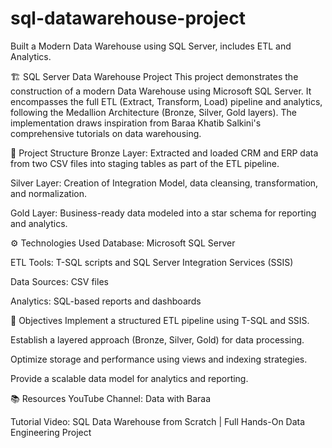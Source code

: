 # sql-datawarehouse-project
Built a Modern Data Warehouse using SQL Server, includes ETL and Analytics.

🏗️ SQL Server Data Warehouse Project
This project demonstrates the construction of a modern Data Warehouse using Microsoft SQL Server. It encompasses the full ETL (Extract, Transform, Load) pipeline and analytics, following the Medallion Architecture (Bronze, Silver, Gold layers). The implementation draws inspiration from Baraa Khatib Salkini's comprehensive tutorials on data warehousing.

📁 Project Structure
Bronze Layer: Extracted and loaded CRM and ERP data from two CSV files into staging tables as part of the ETL pipeline.

Silver Layer: Creation of Integration Model, data cleansing, transformation, and normalization.

Gold Layer: Business-ready data modeled into a star schema for reporting and analytics.

⚙️ Technologies Used
Database: Microsoft SQL Server

ETL Tools: T-SQL scripts and SQL Server Integration Services (SSIS)

Data Sources: CSV files

Analytics: SQL-based reports and dashboards


🎯 Objectives
Implement a structured ETL pipeline using T-SQL and SSIS.

Establish a layered approach (Bronze, Silver, Gold) for data processing.

Optimize storage and performance using views and indexing strategies.

Provide a scalable data model for analytics and reporting.


📚 Resources
YouTube Channel: Data with Baraa

Tutorial Video: SQL Data Warehouse from Scratch | Full Hands-On Data Engineering Project
